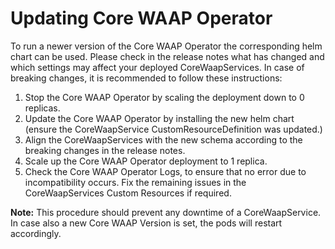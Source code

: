 # Updating Core WAAP Operator

To run a newer version of the Core WAAP Operator the corresponding helm chart can be used. Please check in the release notes what has changed and which settings may affect your deployed CoreWaapServices. In case of breaking changes, it is recommended to follow these instructions:

1. Stop the Core WAAP Operator by scaling the deployment down to 0 replicas.
2. Update the Core WAAP Operator by installing the new helm chart (ensure the CoreWaapService CustomResourceDefinition was updated.)
3. Align the CoreWaapServices with the new schema according to the breaking changes in the release notes.
4. Scale up the Core WAAP Operator deployment to 1 replica.
5. Check the Core WAAP Operator Logs, to ensure that no error due to incompatibility occurs. Fix the remaining issues in the CoreWaapServices Custom Resources if required.

**Note:** This procedure should prevent any downtime of a CoreWaapService. In case also a new Core WAAP Version is set, the pods will restart accordingly.